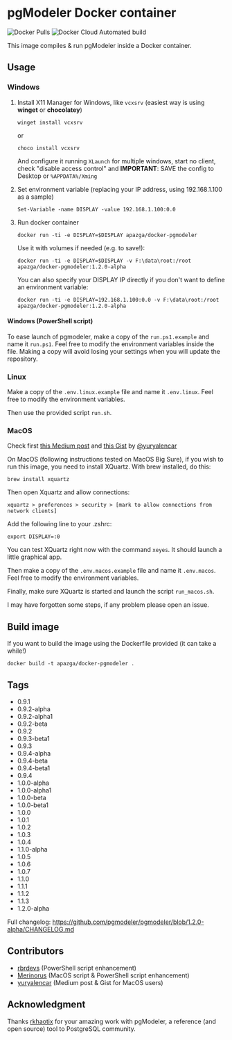 # pgModeler Docker container

![Docker Pulls](https://img.shields.io/docker/pulls/apazga/docker-pgmodeler) ![Docker Cloud Automated build](https://img.shields.io/docker/cloud/automated/apazga/docker-pgmodeler)

This image compiles & run pgModeler inside a Docker container.

## Usage

### Windows

1. Install X11 Manager for Windows, like `vcxsrv` (easiest way is using **winget** or **chocolatey**)

    ```winget install vcxsrv```

    or

    ```choco install vcxsrv```

    And configure it running `XLaunch` for multiple windows, start no client, check "disable access control" and **IMPORTANT**: SAVE the config to Desktop or `%APPDATA%/Xming`

2. Set environment variable (replacing your IP address, using 192.168.1.100 as a sample)

    ```Set-Variable -name DISPLAY -value 192.168.1.100:0.0```

3. Run docker container

    ```docker run -ti -e DISPLAY=$DISPLAY apazga/docker-pgmodeler```

    Use it with volumes if needed (e.g. to save!):

    ```docker run -ti -e DISPLAY=$DISPLAY -v F:\data\root:/root apazga/docker-pgmodeler:1.2.0-alpha```

    You can also specify your DISPLAY IP directly if you don't want to define an environment variable:

    ```docker run -ti -e DISPLAY=192.168.1.100:0.0 -v F:\data\root:/root apazga/docker-pgmodeler:1.2.0-alpha```

#### Windows (PowerShell script)

To ease launch of pgmodeler, make a copy of the `run.ps1.example` and name it `run.ps1`. Feel free to modify the environment variables inside the file. Making a copy will avoid losing your settings when you will update the repository.

### Linux


Make a copy of the `.env.linux.example` file and name it `.env.linux`. Feel free to modify the environment variables.


Then use the provided script `run.sh`.

### MacOS

Check first [this Medium post](https://yuryalencar.medium.com/pgmodeler-docker-1e78a1cd1350) and [this Gist](https://gist.github.com/yuryalencar/a6c65a1a0a01cbb90e98e66d13072efc) by [@yuryalencar](https://github.com/yuryalencar)

On MacOS (following instructions tested on MacOS Big Sure), if you wish to run this image, you need to install XQuartz. With brew installed, do this:

```brew install xquartz```

Then open Xquartz and allow connections:

```xquartz > preferences > security > [mark to allow connections from network clients]```

Add the following line to your .zshrc:

```export DISPLAY=:0```

You can test XQuartz right now with the command `xeyes`. It should launch a little graphical app.

Then make a copy of the `.env.macos.example` file and name it `.env.macos`. Feel free to modify the environment variables.

Finally, make sure XQuartz is started and launch the script `run_macos.sh`.

I may have forgotten some steps, if any problem please open an issue.

## Build image

If you want to build the image using the Dockerfile provided (it can take a while!)

```docker build -t apazga/docker-pgmodeler .```

## Tags

- 0.9.1
- 0.9.2-alpha
- 0.9.2-alpha1
- 0.9.2-beta
- 0.9.2
- 0.9.3-beta1
- 0.9.3
- 0.9.4-alpha
- 0.9.4-beta
- 0.9.4-beta1
- 0.9.4
- 1.0.0-alpha
- 1.0.0-alpha1
- 1.0.0-beta
- 1.0.0-beta1
- 1.0.0
- 1.0.1
- 1.0.2
- 1.0.3
- 1.0.4
- 1.1.0-alpha
- 1.0.5
- 1.0.6
- 1.0.7
- 1.1.0
- 1.1.1
- 1.1.2
- 1.1.3
- 1.2.0-alpha

Full changelog: <https://github.com/pgmodeler/pgmodeler/blob/1.2.0-alpha/CHANGELOG.md>


## Contributors

 - [rbrdevs](https://github.com/rbrdevs) (PowerShell script enhancement)
 - [Merinorus](https://github.com/Merinorus) (MacOS script & PowerShell script enhancement)
 - [yuryalencar](https://github.com/yuryalencar) (Medium post & Gist for MacOS users)
 
 
## Acknowledgment

Thanks [rkhaotix](https://github.com/rkhaotix) for your amazing work with pgModeler, a reference (and open source) tool to PostgreSQL community.
